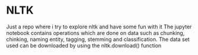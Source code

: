 # NLTK
Just a repo where i try to explore nltk and have some fun with it 
The jupyter notebook contains operations which are done on data such as chunking, chinking, naming entity, tagging, stemming and classification. 
The data set used can be downloaded by using the nltk.download() function
